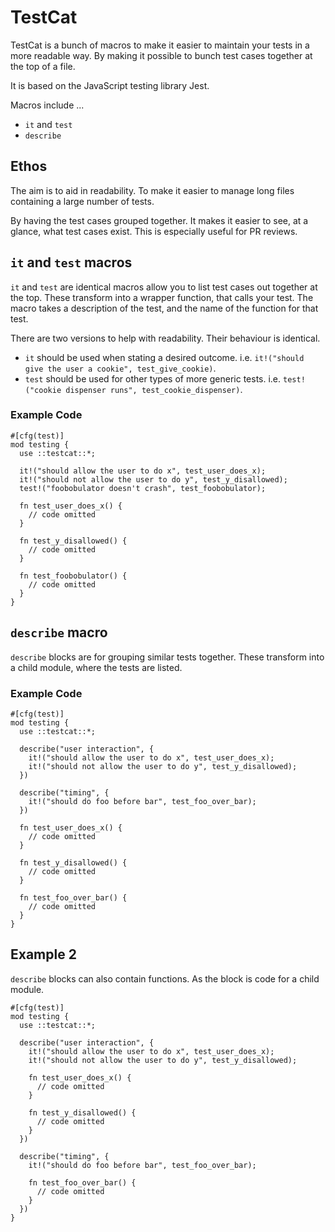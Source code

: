 # TestCat

TestCat is a bunch of macros to make it easier to maintain your tests
in a more readable way. By making it possible to bunch test cases
together at the top of a file.

It is based on the JavaScript testing library Jest.

Macros include ...

 * `it` and `test`
 * `describe`

## Ethos

The aim is to aid in readability. To make it easier to manage long files
containing a large number of tests.

By having the test cases grouped together. It makes it easier to see,
at a glance, what test cases exist. This is especially useful for PR reviews.

## `it` and `test` macros

`it` and `test` are identical macros allow you to list test cases out together at the top.
These transform into a wrapper function, that calls your test.
The macro takes a description of the test, and the name of the function for that test.

There are two versions to help with readability. Their behaviour is identical.

 * `it` should be used when stating a desired outcome. i.e. `it!("should give the user a cookie", test_give_cookie)`.
 * `test` should be used for other types of more generic tests. i.e. `test!("cookie dispenser runs", test_cookie_dispenser)`.

### Example Code

```
#[cfg(test)]
mod testing {
  use ::testcat::*;

  it!("should allow the user to do x", test_user_does_x);
  it!("should not allow the user to do y", test_y_disallowed);
  test!("foobobulator doesn't crash", test_foobobulator);

  fn test_user_does_x() {
    // code omitted
  }

  fn test_y_disallowed() {
    // code omitted
  }

  fn test_foobobulator() {
    // code omitted
  }
}
```

## `describe` macro

`describe` blocks are for grouping similar tests together.
These transform into a child module, where the tests are listed.

### Example Code

```
#[cfg(test)]
mod testing {
  use ::testcat::*;

  describe("user interaction", {
    it!("should allow the user to do x", test_user_does_x);
    it!("should not allow the user to do y", test_y_disallowed);
  })

  describe("timing", {
    it!("should do foo before bar", test_foo_over_bar);
  })

  fn test_user_does_x() {
    // code omitted
  }

  fn test_y_disallowed() {
    // code omitted
  }

  fn test_foo_over_bar() {
    // code omitted
  }
}
```

## Example 2

`describe` blocks can also contain functions. As the block is code for a child module.

```
#[cfg(test)]
mod testing {
  use ::testcat::*;

  describe("user interaction", {
    it!("should allow the user to do x", test_user_does_x);
    it!("should not allow the user to do y", test_y_disallowed);

    fn test_user_does_x() {
      // code omitted
    }

    fn test_y_disallowed() {
      // code omitted
    }
  })

  describe("timing", {
    it!("should do foo before bar", test_foo_over_bar);

    fn test_foo_over_bar() {
      // code omitted
    }
  })
}
```
